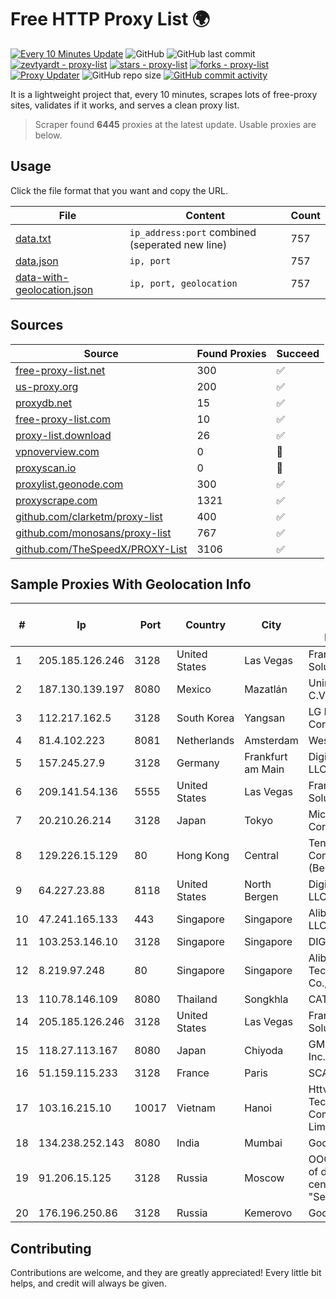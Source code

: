 
# Free HTTP Proxy List 🌍

[![Every 10 Minutes Update](https://github.com/mertguvencli/http-proxy-list/actions/workflows/main.yml/badge.svg?branch=main)](https://github.com/mertguvencli/http-proxy-list/actions/workflows/main.yml)
![GitHub](https://img.shields.io/github/license/mertguvencli/http-proxy-list)
![GitHub last commit](https://img.shields.io/github/last-commit/mertguvencli/http-proxy-list)
[![zevtyardt - proxy-list](https://img.shields.io/static/v1?label=zevtyardt&message=proxy-list&color=blue&logo=github)](https://github.com/zevtyardt/proxy-list "Go to GitHub repo")
[![stars - proxy-list](https://img.shields.io/github/stars/zevtyardt/proxy-list?style=social)](https://github.com/zevtyardt/proxy-list)
[![forks - proxy-list](https://img.shields.io/github/forks/zevtyardt/proxy-list?style=social)](https://github.com/zevtyardt/proxy-list)
[![Proxy Updater](https://github.com/zevtyardt/proxy-list/workflows/Proxy%20Updater/badge.svg)](https://github.com/zevtyardt/proxy-list/actions?query=workflow:"Proxy+Updater")
![GitHub repo size](https://img.shields.io/github/repo-size/zevtyardt/proxy-list)
[![GitHub commit activity](https://img.shields.io/github/commit-activity/m/zevtyardt/proxy-list?logo=commits)](https://github.com/zevtyardt/proxy-list/commits/main)

It is a lightweight project that, every 10 minutes, scrapes lots of free-proxy sites, validates if it works, and serves a clean proxy list.

> Scraper found **6445** proxies at the latest update. Usable proxies are below.

## Usage

Click the file format that you want and copy the URL.

|File|Content|Count|
|----|-------|-----|
|[data.txt](https://raw.githubusercontent.com/mertguvencli/http-proxy-list/main/proxy-list/data.txt)|`ip_address:port` combined (seperated new line)|757|
|[data.json](https://raw.githubusercontent.com/mertguvencli/http-proxy-list/main/proxy-list/data.json)|`ip, port`|757|
|[data-with-geolocation.json](https://raw.githubusercontent.com/mertguvencli/http-proxy-list/main/proxy-list/data-with-geolocation.json)|`ip, port, geolocation`|757|

## Sources

|Source|Found Proxies|Succeed|
|------|-------------|-------|
|[free-proxy-list.net](https://free-proxy-list.net)|300|✅|
|[us-proxy.org](https://www.us-proxy.org)|200|✅|
|[proxydb.net](http://proxydb.net)|15|✅|
|[free-proxy-list.com](https://free-proxy-list.com/?page=&port=&type%5B%5D=http&type%5B%5D=https&up_time=0&search=Search)|10|✅|
|[proxy-list.download](https://www.proxy-list.download/HTTP)|26|✅|
|[vpnoverview.com](https://vpnoverview.com/privacy/anonymous-browsing/free-proxy-servers)|0|🚫|
|[proxyscan.io](https://www.proxyscan.io)|0|🚫|
|[proxylist.geonode.com](https://proxylist.geonode.com/api/proxy-list?limit=300&page=1&sort_by=lastChecked&sort_type=desc&protocols=http,https)|300|✅|
|[proxyscrape.com](https://api.proxyscrape.com/v2/?request=displayproxies&protocol=http&timeout=10000&country=all&ssl=all&anonymity=all)|1321|✅|
|[github.com/clarketm/proxy-list](https://raw.githubusercontent.com/clarketm/proxy-list/master/proxy-list-raw.txt)|400|✅|
|[github.com/monosans/proxy-list](https://raw.githubusercontent.com/monosans/proxy-list/main/proxies/http.txt)|767|✅|
|[github.com/TheSpeedX/PROXY-List](https://raw.githubusercontent.com/TheSpeedX/PROXY-List/master/http.txt)|3106|✅|


## Sample Proxies With Geolocation Info

|#|Ip|Port|Country|City|Internet Service Provider|
|-|--|----|-------|----|-------------------------|
|1|205.185.126.246|3128|United States|Las Vegas|FranTech Solutions|
|2|187.130.139.197|8080|Mexico|Mazatlán|Uninet S.A. de C.V.|
|3|112.217.162.5|3128|South Korea|Yangsan|LG DACOM Corporation|
|4|81.4.102.223|8081|Netherlands|Amsterdam|WeservIT|
|5|157.245.27.9|3128|Germany|Frankfurt am Main|DigitalOcean, LLC|
|6|209.141.54.136|5555|United States|Las Vegas|FranTech Solutions|
|7|20.210.26.214|3128|Japan|Tokyo|Microsoft Corporation|
|8|129.226.15.129|80|Hong Kong|Central|Tencent Cloud Computing (Beijing) Co|
|9|64.227.23.88|8118|United States|North Bergen|DigitalOcean, LLC|
|10|47.241.165.133|443|Singapore|Singapore|Alibaba.com LLC|
|11|103.253.146.10|3128|Singapore|Singapore|DIGITALOCEAN|
|12|8.219.97.248|80|Singapore|Singapore|Alibaba (US) Technology Co., Ltd.|
|13|110.78.146.109|8080|Thailand|Songkhla|CAT-BB|
|14|205.185.126.246|3128|United States|Las Vegas|FranTech Solutions|
|15|118.27.113.167|8080|Japan|Chiyoda|GMO Internet, Inc.|
|16|51.159.115.233|3128|France|Paris|SCALEWAY|
|17|103.16.215.10|10017|Vietnam|Hanoi|Httvserver Technology Company Limited|
|18|134.238.252.143|8080|India|Mumbai|Google LLC|
|19|91.206.15.125|3128|Russia|Moscow|OOO "Network of data-centers "Selectel"|
|20|176.196.250.86|3128|Russia|Kemerovo|Goodline.info|



## Contributing

Contributions are welcome, and they are greatly appreciated! Every
little bit helps, and credit will always be given.

